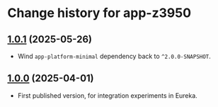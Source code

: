 # Change history for app-z3950

## [1.0.1](https://github.com/folio-org/app-z3950/tree/v1.0.1) (2025-05-26)

* Wind `app-platform-minimal` dependency back to `^2.0.0-SNAPSHOT`.

## [1.0.0](https://github.com/folio-org/app-z3950/tree/v1.0.0) (2025-04-01)

* First published version, for integration experiments in Eureka.


